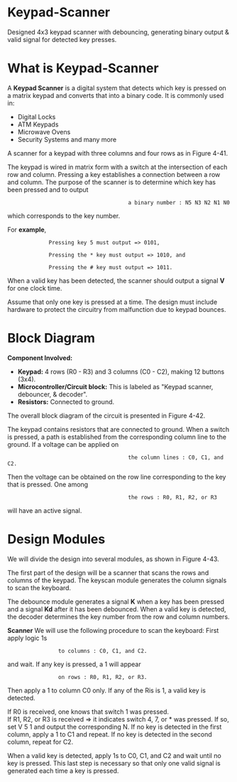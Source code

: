 # Keypad-Scanner
Designed 4x3 keypad scanner with debouncing, generating binary output &amp; valid signal for detected key presses.

# What is Keypad-Scanner
A **Keypad Scanner** is a digital system that detects which key is pressed on a matrix keypad and converts that into a binary code. It is commonly used in:

  - Digital Locks
  - ATM Keypads
  - Microwave Ovens
  - Security Systems and many more

A scanner for a keypad with three columns and four rows 
as in Figure 4-41. 



The keypad is wired in matrix form with a switch at the intersection of each row and column. Pressing a key establishes a connection between a row and column. The purpose of the scanner is to determine which key has been pressed and to output 
                                 
                                          a binary number : N5 N3 N2 N1 N0
                                          
                                          
which corresponds to the key number. 

For **example**, 

                 Pressing key 5 must output => 0101,

                 Pressing the * key must output => 1010, and
                 
                 Pressing the # key must output => 1011. 
                 
When a valid key has been detected, the scanner should output a signal **V** for one clock time. 

Assume that only one key is pressed at a time. The design must include hardware to protect the circuitry from malfunction due to keypad bounces. 


# Block Diagram

**Component Involved:** 
- **Keypad:** 4 rows (R0 - R3) and 3 columns (C0 - C2), making 12 buttons (3x4).
- **Microcontroller/Circuit block:** This is labeled as "Keypad scanner, debouncer, & decoder".
- **Resistors:** Connected to ground.




The overall block diagram of the circuit is presented in Figure 4-42. 

The keypad contains resistors that are connected to ground. When a switch is pressed, a path is established from the corresponding column line to the ground. If a voltage can be applied on 

                                          the column lines : C0, C1, and C2.
                                          
Then the voltage can be obtained on the row line corresponding to the key that is pressed. One among 

                                          the rows : R0, R1, R2, or R3
will have an active signal.



# Design Modules

We will divide the design into several modules, as shown in Figure 4-43.


The first part of the design will be a scanner that scans the rows and columns of the keypad. The keyscan module generates the column signals to scan the keyboard. 


The debounce module generates a signal **K** when a key has been pressed and a signal **Kd** after it has been debounced. When a valid key is detected, the decoder determines the key number from the row and column numbers.


**Scanner**
We will use the following procedure to scan the keyboard: First apply logic 1s 
  
                    to columns : C0, C1, and C2.

and wait. 
If any key is pressed, a 1 will appear 

                    on rows : R0, R1, R2, or R3.
                    
Then apply a 1 to column C0 only. If any of the Ris is 1, a valid key is detected. 

If R0 is received, one knows that switch 1 was pressed.  <br>
If R1, R2, or R3 is received => it indicates switch 4, 7, or * was pressed. 
If so, set V 5 1 and output the corresponding N. 
If no key is detected in the first column, apply a 1 to C1 and repeat. 
If no key is detected in the second column, repeat for C2. 

When a valid key is detected, apply 1s to C0, C1, and C2 and wait until no key is pressed. This last step is necessary so 
that only one valid signal is generated each time a key is pressed.

